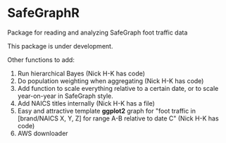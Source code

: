 # SafeGraphR
Package for reading and analyzing SafeGraph foot traffic data

This package is under development.

Other functions to add:
1. Run hierarchical Bayes (Nick H-K has code)
2. Do population weighting when aggregating (Nick H-K has code)
3. Add function to scale everything relative to a certain date, or to scale year-on-year in SafeGraph style.
4. Add NAICS titles internally (Nick H-K has a file)
5. Easy and attractive template **ggplot2** graph for "foot traffic in [brand/NAICS X, Y, Z] for range A-B relative to date C" (Nick H-K has code)
6. AWS downloader
